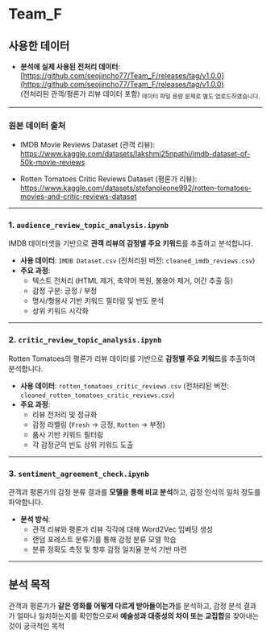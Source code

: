 # Team_F

## 사용한 데이터

- **분석에 실제 사용된 전처리 데이터**:  
  [https://github.com/seojincho77/Team_F/releases/tag/v1.0.0](https://github.com/seojincho77/Team_F/releases/tag/v1.0.0)  
  (전처리된 관객/평론가 리뷰 데이터 포함)
  <sub>데이터 파일 용량 문제로 별도 업로드하였습니다.</sub>
---

### 원본 데이터 출처

- IMDB Movie Reviews Dataset (관객 리뷰):  
  https://www.kaggle.com/datasets/lakshmi25npathi/imdb-dataset-of-50k-movie-reviews

- Rotten Tomatoes Critic Reviews Dataset (평론가 리뷰):  
  https://www.kaggle.com/datasets/stefanoleone992/rotten-tomatoes-movies-and-critic-reviews-dataset

---

### 1. `audience_review_topic_analysis.ipynb`
IMDB 데이터셋을 기반으로 **관객 리뷰의 감정별 주요 키워드**를 추출하고 분석합니다.

- **사용 데이터**: `IMDB Dataset.csv` (전처리된 버전: `cleaned_imdb_reviews.csv`)
- **주요 과정**:
  - 텍스트 전처리 (HTML 제거, 축약어 복원, 불용어 제거, 어간 추출 등)
  - 감정 구분: 긍정 / 부정
  - 명사/형용사 기반 키워드 필터링 및 빈도 분석
  - 상위 키워드 시각화

---

### 2. `critic_review_topic_analysis.ipynb`
Rotten Tomatoes의 평론가 리뷰 데이터를 기반으로 **감정별 주요 키워드**를 추출하여 분석합니다.

- **사용 데이터**: `rotten_tomatoes_critic_reviews.csv` (전처리된 버전: `cleaned_rotten_tomatoes_critic_reviews.csv`)
- **주요 과정**:
  - 리뷰 전처리 및 정규화
  - 감정 라벨링 (`Fresh` → 긍정, `Rotten` → 부정)
  - 품사 기반 키워드 필터링
  - 각 감정군의 빈도 상위 키워드 도출

---

### 3. `sentiment_agreement_check.ipynb`
관객과 평론가의 감정 분류 결과를 **모델을 통해 비교 분석**하고, 감정 인식의 일치 정도를 파악합니다.

- **분석 방식**:
  - 관객 리뷰와 평론가 리뷰 각각에 대해 Word2Vec 임베딩 생성
  - 랜덤 포레스트 분류기를 통해 감정 분류 모델 학습
  - 분류 정확도 측정 및 향후 감정 일치율 분석 기반 마련

---

## 분석 목적
관객과 평론가가 **같은 영화를 어떻게 다르게 받아들이는가**를 분석하고, 감정 분석 결과가 얼마나 일치하는지를 확인함으로써 **예술성과 대중성의 차이 또는 교집합**을 찾아내는 것이 궁극적인 목적
